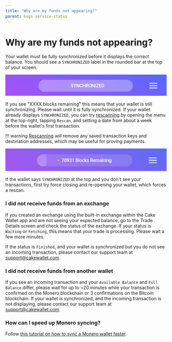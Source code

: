 ```yaml
---
title: "Why are my funds not appearing?"
parent: bugs-service-status
---
```


# Why are my funds not appearing?  

Your wallet must be fully synchronized before it displays the correct balance. You should see a `SYNCHRONIZED` label in the rounded bar at the top of your screen.

[![Synchronized](/images/funds-1.jpg)](/images/funds-1.jpg)

If you see "XXXX blocks remaining" this means that your wallet is still synchronizing. Please wait until it is fully synchronized. If your wallet already displays `SYNCHRONIZED`, you can try [rescanning](../../features/advanced/rescan-wallet/) by opening the menu at the top-right, tapping `Rescan`, and setting a date from about a week before the wallet's first transaction.

!!! warning
    [Rescanning](../../features/advanced/rescan-wallet/) will remove any saved transaction keys and destination addresses, which may be useful for proving payments.

[![Syncing](/images/funds-2.jpg)](/images/funds-2.jpg)

If the wallet says `SYNCHRONIZED` at the top and you don't see your transactions, first try force closing and re-opening your wallet, which forces a rescan.

### I did not receive funds from an exchange  

If you created an exchange using the built-in exchange within the Cake Wallet app and are not seeing your expected balance, go to the Trade Details screen and check the status of the exchange. If your status is `Waiting` or `Fetching`, this means that your trade is processing. Please wait a few more minutes.

If the status is `Finished`, and your wallet is synchronized but you do not see an incoming transaction, please contact our support team at [support@cakewallet.com](mailto:support@cakewallet.com).

### I did not receive funds from another wallet

If you see an incoming transaction and your `Available Balance` and `Full Balance` differ, please wait for up to ~20 minutes while your transaction is confirmed on the Monero blockchain or 3 confirmations on the Bitcoin blockchain. If your wallet is synchronized, and the incoming transaction is not displaying, please contact our support team at [support@cakewallet.com](mailto:support@cakewallet.com).

### How can I speed up Monero syncing?

Follow [this tutorial on how to sync a Monero wallet faster](https://guides.monero.com/docs/tutorials/sync-faster/).
